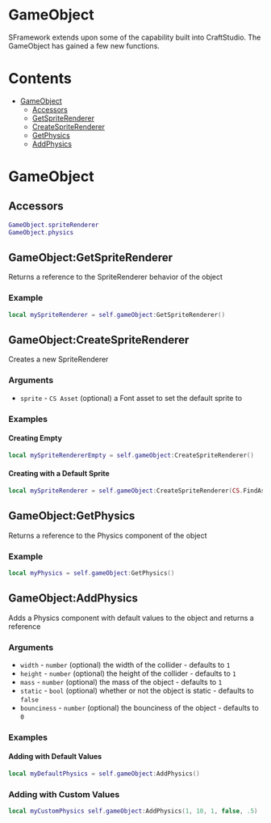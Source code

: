 # GameObject
SFramework extends upon some of the capability built into CraftStudio.  The GameObject has gained a few new functions.

# Contents
- [GameObject](#gameobject)
  - [Accessors](#accessors)
  - [GetSpriteRenderer](#gameobjectgetspriterenderer)
  - [CreateSpriteRenderer](#gameobjectcreatespriterenderer)
  - [GetPhysics](#gameobjectgetphysics)
  - [AddPhysics](#gameobjectaddphysics)

# GameObject

## Accessors
```lua
GameObject.spriteRenderer
GameObject.physics
```

## GameObject:GetSpriteRenderer
Returns a reference to the SpriteRenderer behavior of the object
### Example
```lua
local mySpriteRenderer = self.gameObject:GetSpriteRenderer()
```

## GameObject:CreateSpriteRenderer
Creates a new SpriteRenderer
### Arguments
- `sprite` - `CS Asset` (optional) a Font asset to set the default sprite to
### Examples
#### Creating Empty
```lua
local mySpriteRendererEmpty = self.gameObject:CreateSpriteRenderer()
```
#### Creating with a Default Sprite
```lua
local mySpriteRenderer = self.gameObject:CreateSpriteRenderer(CS.FindAsset("Sprites/Sample/SampleSprite", "Font"))
```

## GameObject:GetPhysics
Returns a reference to the Physics component of the object
### Example
```lua
local myPhysics = self.gameObject:GetPhysics()
```

## GameObject:AddPhysics
Adds a Physics component with default values to the object and returns a reference
### Arguments
- `width` - `number` (optional) the width of the collider - defaults to `1`
- `height` - `number` (optional) the height of the collider - defaults to `1`
- `mass` - `number` (optional) the mass of the object - defaults to `1`
- `static` - `bool` (optional) whether or not the object is static - defaults to `false`
- `bounciness` - `number` (optional) the bounciness of the object - defaults to `0`
### Examples
#### Adding with Default Values
```lua
local myDefaultPhysics = self.gameObject:AddPhysics()
```
### Adding with Custom Values
```lua
local myCustomPhysics self.gameObject:AddPhysics(1, 10, 1, false, .5)
```
